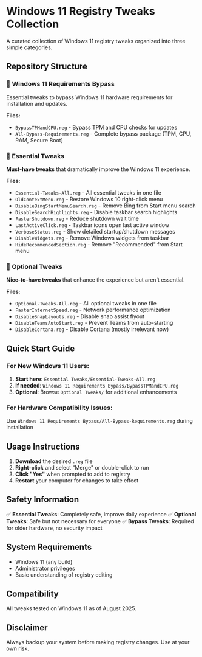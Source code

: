 # Windows 11 Registry Tweaks Collection

A curated collection of Windows 11 registry tweaks organized into three simple categories.

## Repository Structure

### 📁 Windows 11 Requirements Bypass

Essential tweaks to bypass Windows 11 hardware requirements for installation and updates.

**Files:**

-   `BypassTPMandCPU.reg` - Bypass TPM and CPU checks for updates
-   `All-Bypass-Requirements.reg` - Complete bypass package (TPM, CPU, RAM, Secure Boot)

### 📁 Essential Tweaks

**Must-have tweaks** that dramatically improve the Windows 11 experience.

**Files:**

-   `Essential-Tweaks-All.reg` - All essential tweaks in one file
-   `OldContextMenu.reg` - Restore Windows 10 right-click menu
-   `DisableBingStartMenuSearch.reg` - Remove Bing from Start menu search
-   `DisableSearchHighlights.reg` - Disable taskbar search highlights
-   `FasterShutdown.reg` - Reduce shutdown wait time
-   `LastActiveClick.reg` - Taskbar icons open last active window
-   `VerboseStatus.reg` - Show detailed startup/shutdown messages
-   `DisableWidgets.reg` - Remove Windows widgets from taskbar
-   `HideRecommendedSection.reg` - Remove "Recommended" from Start menu

### 📁 Optional Tweaks

**Nice-to-have tweaks** that enhance the experience but aren't essential.

**Files:**

-   `Optional-Tweaks-All.reg` - All optional tweaks in one file
-   `FasterInternetSpeed.reg` - Network performance optimization
-   `DisableSnapLayouts.reg` - Disable snap assist flyout
-   `DisableTeamsAutoStart.reg` - Prevent Teams from auto-starting
-   `DisableCortana.reg` - Disable Cortana (mostly irrelevant now)

## Quick Start Guide

### For New Windows 11 Users:

1. **Start here**: `Essential Tweaks/Essential-Tweaks-All.reg`
2. **If needed**: `Windows 11 Requirements Bypass/BypassTPMandCPU.reg`
3. **Optional**: Browse `Optional Tweaks/` for additional enhancements

### For Hardware Compatibility Issues:

Use `Windows 11 Requirements Bypass/All-Bypass-Requirements.reg` during installation

## Usage Instructions

1. **Download** the desired `.reg` file
2. **Right-click** and select "Merge" or double-click to run
3. **Click "Yes"** when prompted to add to registry
4. **Restart** your computer for changes to take effect

## Safety Information

✅ **Essential Tweaks**: Completely safe, improve daily experience
✅ **Optional Tweaks**: Safe but not necessary for everyone
✅ **Bypass Tweaks**: Required for older hardware, no security impact

## System Requirements

-   Windows 11 (any build)
-   Administrator privileges
-   Basic understanding of registry editing

## Compatibility

All tweaks tested on Windows 11 as of August 2025.

## Disclaimer

Always backup your system before making registry changes. Use at your own risk.
